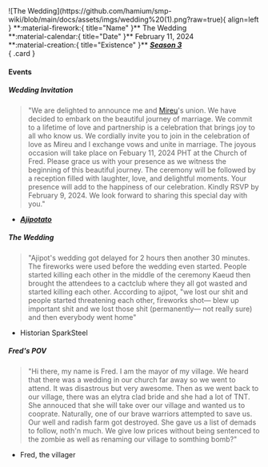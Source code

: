 <div class="grid" markdown>
![The Wedding](https://github.com/hamium/smp-wiki/blob/main/docs/assets/imgs/wedding%20(1).png?raw=true){ align=left }
**:material-firework:{ title="Name" }** The Wedding<br>
**:material-calendar:{ title="Date" }** February 11, 2024<br>
**:material-creation:{ title="Existence" }** <b><i><a href="../../seasons/s3">Season 3</a></i></b>  <br>
{ .card }
</div>

#### Events
##### Wedding Invitation 
> "We are delighted to announce me and [Mireu](../staff/mireu.md)'s union. We have decided to embark on the beautiful journey of marriage. We commit to a lifetime of love and partnership is a celebration that brings joy to all who know us. We cordially invite you to join in the celebration of love as Mireu and I exchange vows and unite in marriage. The joyous occasion will take place on Febuary 11, 2024 PHT at the Church of Fred. Please grace us with your presence as we witness the beginning of this beautiful journey. The ceremony will be followed by a reception filled with laughter, love, and delightful moments. Your presence will add to the happiness of our celebration. Kindly RSVP by February 9, 2024. We look forward to sharing this special day with you."<br>
- [***Ajipotato***](../staff/aji.md)

##### The Wedding
> "Ajipot's wedding got delayed for 2 hours then another 30 minutes. The fireworks were used before the wedding even started. People started killing each other in the middle of the ceremony  Kaeud then brought the attendees to a cactclub where they all got wasted and started killing each other. According to ajipot, "we lost our shit and people started threatening each other, fireworks shot— blew up important shit and we lost those shit (permanently— not really sure) and then everybody went home"<br>
- Historian SparkSteel

##### Fred's POV
> "Hi there, my name is Fred. I am the mayor of my village. We heard that there was a wedding in our church far away so we went to attend. It was disastrous but very awesome. Then as we went back to our village, there was an elytra clad bride and she had a lot of TNT. She annouced that she will take over our village and wanted us to cooprate. Naturally, one of our brave warriors attempted to save us. Our well and radish farm got destroyed. She gave us a list of demads to follow, noth'n much. We give low prices without being sentenced to the zombie as well as renaming our village to somthing bomb?"<br>
- Fred, the villager
